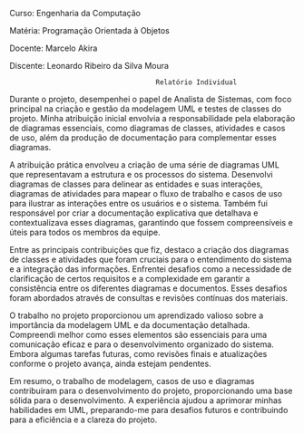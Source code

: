 Curso: Engenharia da Computação 

Matéria: Programação Orientada à Objetos 

Docente: Marcelo Akira 

Discente: Leonardo Ribeiro da Silva Moura 

 

                                        Relatório Individual 

Durante o projeto, desempenhei o papel de Analista de Sistemas, com foco principal na criação e gestão da modelagem UML e testes de classes do projeto. Minha atribuição inicial envolvia a responsabilidade pela elaboração de diagramas essenciais, como diagramas de classes, atividades e casos de uso, além da produção de documentação para complementar esses diagramas. 

A atribuição prática envolveu a criação de uma série de diagramas UML que representavam a estrutura e os processos do sistema. Desenvolvi diagramas de classes para delinear as entidades e suas interações, diagramas de atividades para mapear o fluxo de trabalho e casos de uso para ilustrar as interações entre os usuários e o sistema. Também fui responsável por criar a documentação explicativa que detalhava e contextualizava esses diagramas, garantindo que fossem compreensíveis e úteis para todos os membros da equipe. 

Entre as principais contribuições que fiz, destaco a criação dos diagramas de classes e atividades que foram cruciais para o entendimento do sistema e a integração das informações. Enfrentei desafios como a necessidade de clarificação de certos requisitos e a complexidade em garantir a consistência entre os diferentes diagramas e documentos. Esses desafios foram abordados através de consultas e revisões contínuas dos materiais. 

O trabalho no projeto proporcionou um aprendizado valioso sobre a importância da modelagem UML e da documentação detalhada. Compreendi melhor como esses elementos são essenciais para uma comunicação eficaz e para o desenvolvimento organizado do sistema. Embora algumas tarefas futuras, como revisões finais e atualizações conforme o projeto avança, ainda estejam pendentes.

Em resumo, o trabalho de modelagem, casos de uso e diagramas contribuiram para o desenvolvimento do projeto, proporcionando uma base sólida para o desenvolvimento. A experiência ajudou a aprimorar minhas habilidades em UML, preparando-me para desafios futuros e contribuindo para a eficiência e a clareza do projeto. 
